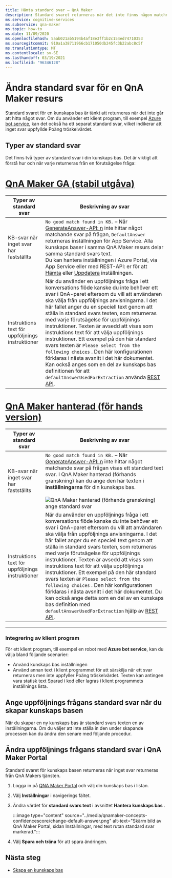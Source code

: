 ```yaml
---
title: Hämta standard svar – QnA Maker
description: Standard svaret returneras när det inte finns någon matchning till frågan. Du kanske vill ändra standard svaret från standard-standardsvaret.
ms.service: cognitive-services
ms.subservice: qna-maker
ms.topic: how-to
ms.date: 11/09/2020
ms.openlocfilehash: 5aab021ab5194b4af18e3ff1b2c154ed74710353
ms.sourcegitcommit: 910a1a38711966cb171050db245fc3b22abc8c5f
ms.translationtype: MT
ms.contentlocale: sv-SE
ms.lasthandoff: 03/19/2021
ms.locfileid: "96346128"
---
```

# <a name="change-default-answer-for-a-qna-maker-resource"></a>Ändra standard svar för en QnA Maker resurs

Standard svaret för en kunskaps bas är tänkt att returneras när det inte går att hitta något svar. Om du använder ett klient program, till exempel [Azure bot service](/azure/bot-service/bot-builder-howto-qna), kan det också ha ett separat standard svar, vilket indikerar att inget svar uppfyllde Poäng tröskelvärdet.

## <a name="types-of-default-answer"></a>Typer av standard svar

Det finns två typer av standard svar i din kunskaps bas. Det är viktigt att förstå hur och när varje returneras från en förutsägelse fråga:

# <a name="qna-maker-ga-stable-release"></a>[QnA Maker GA (stabil utgåva)](#tab/v1)

|Typer av standard svar|Beskrivning av svar|
|--|--|
|KB-svar när inget svar har fastställts|`No good match found in KB.` – När [GenerateAnswer-API: n](/rest/api/cognitiveservices/qnamakerruntime/runtime/generateanswer) inte hittar något matchande svar på frågan, `DefaultAnswer` returneras inställningen för App Service. Alla kunskaps baser i samma QnA Maker resurs delar samma standard svars text.<br>Du kan hantera inställningen i Azure Portal, via App Service eller med REST-API: er för att [Hämta](/rest/api/appservice/webapps/listapplicationsettings) eller [Uppdatera](/rest/api/appservice/webapps/updateapplicationsettings) inställningen.|
|Instruktions text för uppföljnings instruktioner|När du använder en uppföljnings fråga i ett konversations flöde kanske du inte behöver ett svar i QnA-paret eftersom du vill att användaren ska välja från uppföljnings anvisningarna. I det här fallet anger du en speciell text genom att ställa in standard svars texten, som returneras med varje förutsägelse för uppföljnings instruktioner. Texten är avsedd att visas som instruktions text för att välja uppföljnings instruktioner. Ett exempel på den här standard svars texten är `Please select from the following choices` . Den här konfigurationen förklaras i nästa avsnitt i det här dokumentet. Kan också anges som en del av kunskaps bas definitionen för att `defaultAnswerUsedForExtraction` använda [REST API](/rest/api/cognitiveservices/qnamaker/knowledgebase/create).|

# <a name="qna-maker-managed-preview-release"></a>[QnA Maker hanterad (för hands version)](#tab/v2)

|Typer av standard svar|Beskrivning av svar|
|--|--|
|KB-svar när inget svar har fastställts|`No good match found in KB.` – När [GenerateAnswer-API: n](/rest/api/cognitiveservices/qnamakerruntime/runtime/generateanswer) inte hittar något matchande svar på frågan visas ett standard text svar. I QnA Maker hanterad (förhands granskning) kan du ange den här texten i **inställningarna** för din kunskaps bas. <br><br> ![QnA Maker hanterad (förhands granskning) ange standard svar](../media/qnamaker-how-change-default-answer/qnamaker-v2-change-default-answer.png)|
|Instruktions text för uppföljnings instruktioner|När du använder en uppföljnings fråga i ett konversations flöde kanske du inte behöver ett svar i QnA-paret eftersom du vill att användaren ska välja från uppföljnings anvisningarna. I det här fallet anger du en speciell text genom att ställa in standard svars texten, som returneras med varje förutsägelse för uppföljnings instruktioner. Texten är avsedd att visas som instruktions text för att välja uppföljnings instruktioner. Ett exempel på den här standard svars texten är `Please select from the following choices` . Den här konfigurationen förklaras i nästa avsnitt i det här dokumentet. Du kan också ange detta som en del av en kunskaps bas definition med `defaultAnswerUsedForExtraction` hjälp av [REST API](/rest/api/cognitiveservices/qnamaker/knowledgebase/create).|

---

### <a name="client-application-integration"></a>Integrering av klient program

För ett klient program, till exempel en robot med **Azure bot service**, kan du välja bland följande scenarier:

* Använd kunskaps bas inställningen
* Använd annan text i klient programmet för att särskilja när ett svar returneras men inte uppfyller Poäng tröskelvärdet. Texten kan antingen vara statisk text Sparad i kod eller lagras i klient programmets inställnings lista.

## <a name="set-follow-up-prompts-default-answer-when-you-create-knowledge-base"></a>Ange uppföljnings frågans standard svar när du skapar kunskaps basen

När du skapar en ny kunskaps bas är standard svars texten en av inställningarna. Om du väljer att inte ställa in den under skapande processen kan du ändra den senare med följande procedur.

## <a name="change-follow-up-prompts-default-answer-in-qna-maker-portal"></a>Ändra uppföljnings frågans standard svar i QnA Maker Portal

Standard svaret för kunskaps basen returneras när inget svar returneras från QnA Makers tjänsten.

1. Logga in på [QNA Maker Portal](https://www.qnamaker.ai/) och välj din kunskaps bas i listan.
1. Välj **Inställningar** i navigerings fältet.
1. Ändra värdet för **standard svars text** i avsnittet **Hantera kunskaps bas** .

    :::image type="content" source="../media/qnamaker-concepts-confidencescore/change-default-answer.png" alt-text="Skärm bild av QnA Maker Portal, sidan Inställningar, med text rutan standard svar markerad.":::

1. Välj **Spara och träna** för att spara ändringen.

## <a name="next-steps"></a>Nästa steg

* [Skapa en kunskaps bas](../How-to/manage-knowledge-bases.md)